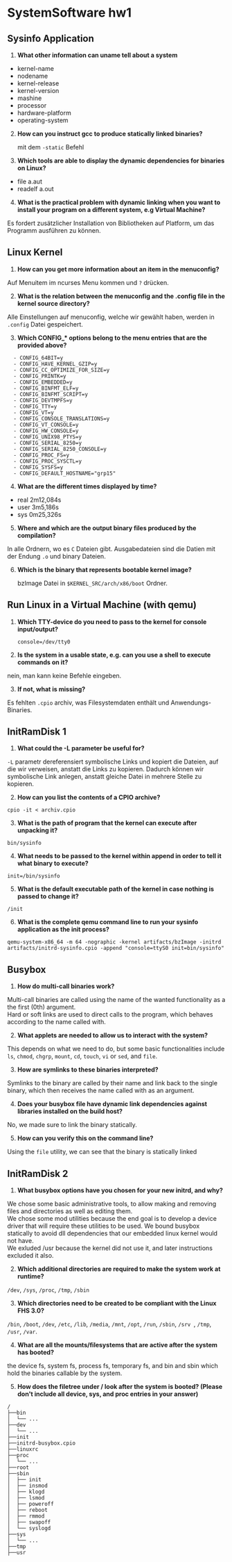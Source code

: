 # SystemSoftware hw1

## Sysinfo Application

1. **What other information can uname tell about a system**

  - kernel-name
  - nodename
  - kernel-release
  - kernel-version
  - mashine
  - processor
  - hardware-platform
  - operating-system

2. **How can you instruct gcc to produce statically linked binaries?**

    mit dem `-static` Befehl

3. **Which tools are able to display  the dynamic dependencies for binaries on Linux?**

  - file a.aut
  - readelf a.out

4. **What is the practical problem with dynamic linking when you want to install  your program on a different system, e.g Virtual Machine?**

  Es fordert zusätzlicher Installation von Bibliotheken auf Platform, um das Programm ausführen zu können.

## Linux Kernel

1. **How can you get more information about an item in the menuconfig?**

  Auf Menuitem im ncurses Menu kommen und `?` drücken.

2. **What is the relation between the menuconfig and the .config file in the kernel source directory?**

  Alle Einstellungen auf menuconfig, welche wir gewählt haben, werden in `.config` Datei gespeichert.

3. **Which CONFIG_\* options belong to the menu entries that are the provided above?**
```
  - CONFIG_64BIT=y
  - CONFIG_HAVE_KERNEL_GZIP=y
  - CONFIG_CC_OPTIMIZE_FOR_SIZE=y
  - CONFIG_PRINTK=y
  - CONFIG_EMBEDDED=y
  - CONFIG_BINFMT_ELF=y
  - CONFIG_BINFMT_SCRIPT=y
  - CONFIG_DEVTMPFS=y
  - CONFIG_TTY=y
  - CONFIG_VT=y
  - CONFIG_CONSOLE_TRANSLATIONS=y
  - CONFIG_VT_CONSOLE=y
  - CONFIG_HW_CONSOLE=y
  - CONFIG_UNIX98_PTYS=y
  - CONFIG_SERIAL_8250=y
  - CONFIG_SERIAL_8250_CONSOLE=y
  - CONFIG_PROC_FS=y
  - CONFIG_PROC_SYSCTL=y
  - CONFIG_SYSFS=y
  - CONFIG_DEFAULT_HOSTNAME="grp15"
```

4. **What are the different times displayed by time?**

  - real	2m12,084s
  - user	3m5,186s
  - sys	0m25,326s

5. **Where and which are the output binary files produced by the compilation?**

  In alle Ordnern, wo es `C` Dateien gibt. Ausgabedateien sind die Datien mit der Endung `.o` und binary Dateien.

6. **Which is the binary that represents bootable kernel image?**

    bzImage Datei in `$KERNEL_SRC/arch/x86/boot` Ordner.

## Run Linux in a Virtual Machine (with qemu)

1. **Which TTY-device do you need to pass to the kernel for console input/output?**

    `console=/dev/tty0`

2. **Is the system in a usable state, e.g. can you use a shell to execute commands on it?**

  nein, man kann keine Befehle eingeben.

3. **If not, what is missing?**

  Es fehlten `.cpio` archiv, was Filesystemdaten enthält und Anwendungs-Binaries.

## InitRamDisk 1

1. **What could the -L parameter be useful for?**

  `-L` parametr dereferensiert symbolische Links und kopiert die Dateien, auf die wir verweisen, anstatt die Links zu kopieren.
  Dadurch können wir symbolische Link anlegen, anstatt gleiche Datei in mehrere Stelle zu kopieren.

2. **How can you list the contents of a CPIO archive?**

  `cpio -it < archiv.cpio`

3. **What is the path of program that the kernel can execute after unpacking it?**

  `bin/sysinfo`

4. **What needs to be passed to the kernel within append in order to tell it what binary to execute?**

  `init=/bin/sysinfo`

5. **What is the default executable path of the kernel in case nothing is passed to change it?**

  `/init`

6. **What is the complete qemu command line to run your sysinfo application as the init process?**

  `qemu-system-x86_64 -m 64 -nographic -kernel artifacts/bzImage -initrd artifacts/initrd-sysinfo.cpio -append "console=ttyS0 init=bin/sysinfo"`

## Busybox

1. **How do multi-call binaries work?**

Multi-call binaries are called using the name of the wanted functionality as a the first (0th) argument.  
Hard or soft links are used to direct calls to the program, which behaves according to the name called with.

2. **What applets are needed to allow us to interact with the system?**

This depends on what we need to do, but some basic functionalities include `ls`, `chmod`, `chgrp`, `mount`, `cd`, `touch`, `vi` or `sed`, and `file`.

3. **How are symlinks to these binaries interpreted?**

Symlinks to the binary are called by their name and link back to the single binary, which then receives the name called with as an argument.

4. **Does your busybox file have dynamic link dependencies against libraries installed on the build host?**

No, we made sure to link the binary statically.

5. **How can you verify this on the command line?**

Using the `file` utility, we can see that the binary is statically linked

## InitRamDisk 2

1. **What busybox options have you chosen for your new initrd, and why?**

We chose some basic administrative tools, to allow making and removing files and directories as well as editing them.  
We chose some mod utilities because the end goal is to develop a device driver that will require these utilities to be used.
We bound busybox statically to avoid dll dependencies that our embedded linux kernel would not have.  
We exluded /usr because the kernel did not use it, and later instructions excluded it also.

2. **Which additional directories are required to make the system work at runtime?**

`/dev`, `/sys`, `/proc`, `/tmp`, `/sbin`

3. **Which directories need to be created to be compliant with the Linux FHS 3.0?**

`/bin`, `/boot`, `/dev`, `/etc`, `/lib`, `/media`, `/mnt`, `/opt`, `/run`, `/sbin`, `/srv `, `/tmp`, `/usr`, `/var`.

4. **What are all the mounts/filesystems that are active after the system has booted?**

the device fs, system fs, process fs, temporary fs, and bin and sbin which hold the binaries callable by the system.

5. **How does the filetree under / look after the system is booted? (Please don't include all device, sys, and proc entries in your answer)**

```
/
├──bin
│  └── ...
├──dev
│  └── ...
├──init
├──initrd-busybox.cpio
├──linuxrc
├──proc 
│  └── ...
├──root
├──sbin
│  ├── init
│  ├── insmod
│  ├── klogd
│  ├── lsmod
│  ├── poweroff
│  ├── reboot
│  ├── rmmod
│  ├── swapoff
│  └── syslogd
├──sys
│  └── ...
├──tmp
├──usr
```
